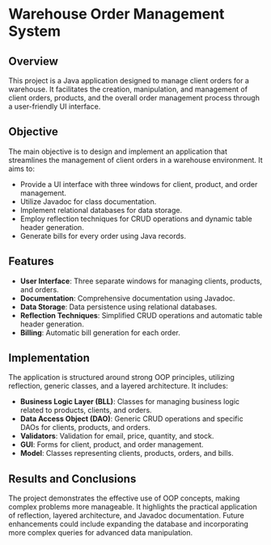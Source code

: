 # Warehouse Order Management System

## Overview

This project is a Java application designed to manage client orders for a warehouse. It facilitates the creation, manipulation, and management of client orders, products, and the overall order management process through a user-friendly UI interface.

## Objective

The main objective is to design and implement an application that streamlines the management of client orders in a warehouse environment. It aims to:

- Provide a UI interface with three windows for client, product, and order management.
- Utilize Javadoc for class documentation.
- Implement relational databases for data storage.
- Employ reflection techniques for CRUD operations and dynamic table header generation.
- Generate bills for every order using Java records.

## Features

- **User Interface**: Three separate windows for managing clients, products, and orders.
- **Documentation**: Comprehensive documentation using Javadoc.
- **Data Storage**: Data persistence using relational databases.
- **Reflection Techniques**: Simplified CRUD operations and automatic table header generation.
- **Billing**: Automatic bill generation for each order.

## Implementation

The application is structured around strong OOP principles, utilizing reflection, generic classes, and a layered architecture. It includes:

- **Business Logic Layer (BLL)**: Classes for managing business logic related to products, clients, and orders.
- **Data Access Object (DAO)**: Generic CRUD operations and specific DAOs for clients, products, and orders.
- **Validators**: Validation for email, price, quantity, and stock.
- **GUI**: Forms for client, product, and order management.
- **Model**: Classes representing clients, products, orders, and bills.

## Results and Conclusions

The project demonstrates the effective use of OOP concepts, making complex problems more manageable. It highlights the practical application of reflection, layered architecture, and Javadoc documentation. Future enhancements could include expanding the database and incorporating more complex queries for advanced data manipulation.
